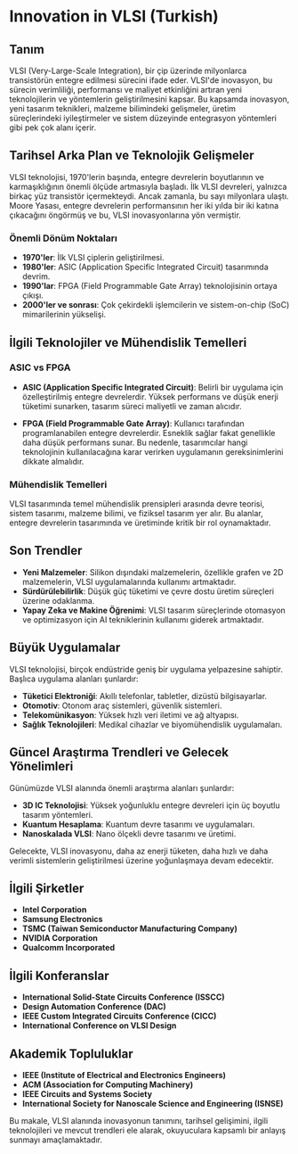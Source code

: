 # Innovation in VLSI (Turkish)

## Tanım

VLSI (Very-Large-Scale Integration), bir çip üzerinde milyonlarca transistörün entegre edilmesi sürecini ifade eder. VLSI'de inovasyon, bu sürecin verimliliği, performansı ve maliyet etkinliğini artıran yeni teknolojilerin ve yöntemlerin geliştirilmesini kapsar. Bu kapsamda inovasyon, yeni tasarım teknikleri, malzeme bilimindeki gelişmeler, üretim süreçlerindeki iyileştirmeler ve sistem düzeyinde entegrasyon yöntemleri gibi pek çok alanı içerir.

## Tarihsel Arka Plan ve Teknolojik Gelişmeler

VLSI teknolojisi, 1970'lerin başında, entegre devrelerin boyutlarının ve karmaşıklığının önemli ölçüde artmasıyla başladı. İlk VLSI devreleri, yalnızca birkaç yüz transistör içermekteydi. Ancak zamanla, bu sayı milyonlara ulaştı. Moore Yasası, entegre devrelerin performansının her iki yılda bir iki katına çıkacağını öngörmüş ve bu, VLSI inovasyonlarına yön vermiştir.

### Önemli Dönüm Noktaları

- **1970'ler**: İlk VLSI çiplerin geliştirilmesi.
- **1980'ler**: ASIC (Application Specific Integrated Circuit) tasarımında devrim.
- **1990'lar**: FPGA (Field Programmable Gate Array) teknolojisinin ortaya çıkışı.
- **2000'ler ve sonrası**: Çok çekirdekli işlemcilerin ve sistem-on-chip (SoC) mimarilerinin yükselişi.

## İlgili Teknolojiler ve Mühendislik Temelleri

### ASIC vs FPGA

- **ASIC (Application Specific Integrated Circuit)**: Belirli bir uygulama için özelleştirilmiş entegre devrelerdir. Yüksek performans ve düşük enerji tüketimi sunarken, tasarım süreci maliyetli ve zaman alıcıdır.
  
- **FPGA (Field Programmable Gate Array)**: Kullanıcı tarafından programlanabilen entegre devrelerdir. Esneklik sağlar fakat genellikle daha düşük performans sunar. Bu nedenle, tasarımcılar hangi teknolojinin kullanılacağına karar verirken uygulamanın gereksinimlerini dikkate almalıdır.

### Mühendislik Temelleri

VLSI tasarımında temel mühendislik prensipleri arasında devre teorisi, sistem tasarımı, malzeme bilimi, ve fiziksel tasarım yer alır. Bu alanlar, entegre devrelerin tasarımında ve üretiminde kritik bir rol oynamaktadır.

## Son Trendler

- **Yeni Malzemeler**: Silikon dışındaki malzemelerin, özellikle grafen ve 2D malzemelerin, VLSI uygulamalarında kullanımı artmaktadır.
- **Sürdürülebilirlik**: Düşük güç tüketimi ve çevre dostu üretim süreçleri üzerine odaklanma.
- **Yapay Zeka ve Makine Öğrenimi**: VLSI tasarım süreçlerinde otomasyon ve optimizasyon için AI tekniklerinin kullanımı giderek artmaktadır.

## Büyük Uygulamalar

VLSI teknolojisi, birçok endüstride geniş bir uygulama yelpazesine sahiptir. Başlıca uygulama alanları şunlardır:

- **Tüketici Elektroniği**: Akıllı telefonlar, tabletler, dizüstü bilgisayarlar.
- **Otomotiv**: Otonom araç sistemleri, güvenlik sistemleri.
- **Telekomünikasyon**: Yüksek hızlı veri iletimi ve ağ altyapısı.
- **Sağlık Teknolojileri**: Medikal cihazlar ve biyomühendislik uygulamaları.

## Güncel Araştırma Trendleri ve Gelecek Yönelimleri

Günümüzde VLSI alanında önemli araştırma alanları şunlardır:

- **3D IC Teknolojisi**: Yüksek yoğunluklu entegre devreleri için üç boyutlu tasarım yöntemleri.
- **Kuantum Hesaplama**: Kuantum devre tasarımı ve uygulamaları.
- **Nanoskalada VLSI**: Nano ölçekli devre tasarımı ve üretimi.

Gelecekte, VLSI inovasyonu, daha az enerji tüketen, daha hızlı ve daha verimli sistemlerin geliştirilmesi üzerine yoğunlaşmaya devam edecektir.

## İlgili Şirketler

- **Intel Corporation**
- **Samsung Electronics**
- **TSMC (Taiwan Semiconductor Manufacturing Company)**
- **NVIDIA Corporation**
- **Qualcomm Incorporated**

## İlgili Konferanslar

- **International Solid-State Circuits Conference (ISSCC)**
- **Design Automation Conference (DAC)**
- **IEEE Custom Integrated Circuits Conference (CICC)**
- **International Conference on VLSI Design**

## Akademik Topluluklar

- **IEEE (Institute of Electrical and Electronics Engineers)**
- **ACM (Association for Computing Machinery)**
- **IEEE Circuits and Systems Society**
- **International Society for Nanoscale Science and Engineering (ISNSE)**

Bu makale, VLSI alanında inovasyonun tanımını, tarihsel gelişimini, ilgili teknolojileri ve mevcut trendleri ele alarak, okuyuculara kapsamlı bir anlayış sunmayı amaçlamaktadır.